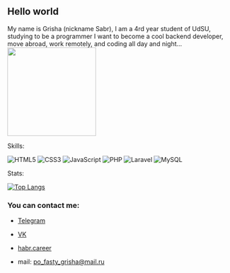 <h2>Hello world</h2> My name is Grisha (nickname Sabr), I am a 4rd year student of UdSU, studying to be a programmer
I want to become a cool backend developer, move abroad, work remotely, and coding all day and night...


<img src="https://c.tenor.com/DBqjevyA2o4AAAAd/bongo-cat-codes.gif" height="200px">


Skills:

![HTML5](https://img.shields.io/badge/html5-%23E34F26.svg?style=for-the-badge&logo=html5&logoColor=white)
![CSS3](https://img.shields.io/badge/css3-%231572B6.svg?style=for-the-badge&logo=css3&logoColor=white)
![JavaScript](https://img.shields.io/badge/javascript-%23323330.svg?style=for-the-badge&logo=javascript&logoColor=%23F7DF1E)
![PHP](https://img.shields.io/badge/php-%23777BB4.svg?style=for-the-badge&logo=php&logoColor=white)
![Laravel](https://img.shields.io/badge/laravel-%23FF2D20.svg?style=for-the-badge&logo=laravel&logoColor=white)
![MySQL](https://img.shields.io/badge/mysql-%2300f.svg?style=for-the-badge&logo=mysql&logoColor=white&color=black)

Stats:

[![Top Langs](https://github-readme-stats.vercel.app/api/top-langs/?username=s-a-b-r&layout=compact)](https://github.com/anuraghazra/github-readme-stats)

<h3>You can contact me:</h3>

* [Telegram](https://t.me/Sabr554)

* [VK](https://vk.com/pofastygrisha)

* [habr.career](https://career.habr.com/s-a-b-r)

* mail: po_fasty_grisha@mail.ru
